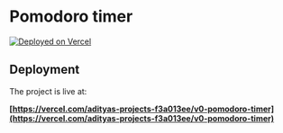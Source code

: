 # Pomodoro timer


[![Deployed on Vercel](https://img.shields.io/badge/Deployed%20on-Vercel-black?style=for-the-badge&logo=vercel)](https://vercel.com/adityas-projects-f3a013ee/v0-pomodoro-timer)


## Deployment
The project is live at:

**[https://vercel.com/adityas-projects-f3a013ee/v0-pomodoro-timer](https://vercel.com/adityas-projects-f3a013ee/v0-pomodoro-timer)**

